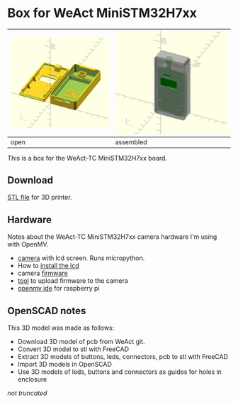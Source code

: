 # Box for WeAct MiniSTM32H7xx
| ![](MiniSTM32H7xx_box.png) | ![](assembled.png) |
|--|--|
| open | assembled|

 

This is a box for the WeAct-TC MiniSTM32H7xx board.

## Download

[STL file](https://github.com/koendv/weact-mini-stm32h7xx-box/releases) for 3D printer.

## Hardware

Notes about the WeAct-TC MiniSTM32H7xx camera hardware I'm using with OpenMV.

- [camera](https://www.aliexpress.com/item/1005001475058305.html) with lcd screen. Runs micropython.
- How to [install the lcd](https://m.bilibili.com/video/av286164536)
- camera [firmware](https://gitee.com/WeAct-TC/MiniSTM32H7xx/tree/master/SDK/openmv/Firmwares/)
- [tool](https://gitee.com/WeAct-TC/MiniSTM32H7xx/tree/master/Soft) to upload firmware to the camera
- [openmv ide](https://github.com/koendv/openmv-ide-raspberrypi) for raspberry pi

## OpenSCAD notes

This 3D model was made as follows:

- Download 3D model of pcb from WeAct git.
- Convert 3D model to stl with FreeCAD
- Extract 3D models of buttons, leds, connectors, pcb to stl with FreeCAD
- Import 3D models in OpenSCAD
- Use 3D models of leds, buttons and connectors as guides for holes in enclosure

*not truncated*